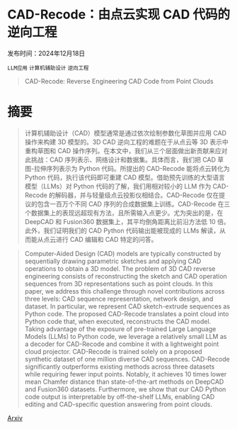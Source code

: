 # CAD-Recode：由点云实现 CAD 代码的逆向工程

发布时间：2024年12月18日

`LLM应用` `计算机辅助设计` `逆向工程`

> CAD-Recode: Reverse Engineering CAD Code from Point Clouds

# 摘要

> 计算机辅助设计（CAD）模型通常是通过依次绘制参数化草图并应用 CAD 操作来构建 3D 模型的。3D CAD 逆向工程的难题在于从点云等 3D 表示中重构草图和 CAD 操作序列。在本文中，我们从三个层面做出新贡献来应对此挑战：CAD 序列表示、网络设计和数据集。具体而言，我们把 CAD 草图-拉伸序列表示为 Python 代码。所提出的 CAD-Recode 能将点云转化为 Python 代码，执行该代码即可重建 CAD 模型。借助预先训练的大型语言模型（LLMs）对 Python 代码的了解，我们用相对较小的 LLM 作为 CAD-Recode 的解码器，并与轻量级点云投影仪相结合。CAD-Recode 仅在提议的包含一百万个不同 CAD 序列的合成数据集上训练。CAD-Recode 在三个数据集上的表现远超现有方法，且所需输入点更少。尤为突出的是，在 DeepCAD 和 Fusion360 数据集上，其平均倒角距离比前沿方法低 10 倍。此外，我们证明我们的 CAD Python 代码输出能被现成的 LLMs 解读，从而能从点云进行 CAD 编辑和 CAD 特定的问答。

> Computer-Aided Design (CAD) models are typically constructed by sequentially drawing parametric sketches and applying CAD operations to obtain a 3D model. The problem of 3D CAD reverse engineering consists of reconstructing the sketch and CAD operation sequences from 3D representations such as point clouds. In this paper, we address this challenge through novel contributions across three levels: CAD sequence representation, network design, and dataset. In particular, we represent CAD sketch-extrude sequences as Python code. The proposed CAD-Recode translates a point cloud into Python code that, when executed, reconstructs the CAD model. Taking advantage of the exposure of pre-trained Large Language Models (LLMs) to Python code, we leverage a relatively small LLM as a decoder for CAD-Recode and combine it with a lightweight point cloud projector. CAD-Recode is trained solely on a proposed synthetic dataset of one million diverse CAD sequences. CAD-Recode significantly outperforms existing methods across three datasets while requiring fewer input points. Notably, it achieves 10 times lower mean Chamfer distance than state-of-the-art methods on DeepCAD and Fusion360 datasets. Furthermore, we show that our CAD Python code output is interpretable by off-the-shelf LLMs, enabling CAD editing and CAD-specific question answering from point clouds.

[Arxiv](https://arxiv.org/abs/2412.14042)